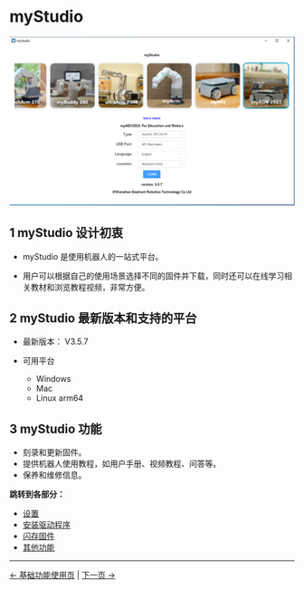 # myStudio

<img src="../../../resources/5-BasicApplication/5.2/5.2.2/img/agvpi/0.png" alt="basic" style="zoom:50%;" />

## 1 myStudio 设计初衷

- myStudio 是使用机器人的一站式平台。

- 用户可以根据自己的使用场景选择不同的固件并下载，同时还可以在线学习相关教材和浏览教程视频，非常方便。

## 2 myStudio 最新版本和支持的平台

- 最新版本： V3.5.7

- 可用平台

  - Windows
  - Mac
  - Linux arm64

## 3 myStudio 功能

- 刻录和更新固件。
- 提供机器人使用教程，如用户手册、视频教程、问答等。
- 保养和维修信息。

**跳转到各部分：**

- [设置](1-setup.md)
- [安装驱动程序](2-install_driver.md)
- [闪存固件](3-flash_firmwares.md)
- [其他功能](4-other_function.md)

---

[← 基础功能使用页](../../README.md#52-应用用途) | [下一页 →](./1-setup.md)
